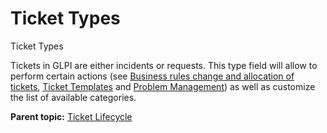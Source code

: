 Ticket Types
============

Ticket Types

Tickets in GLPI are either incidents or requests. This type field will
allow to perform certain actions (see [Business rules change and
allocation of
tickets](helpdesk_advanced_businessrules.html "Business rules change and allocation of tickets"),
[Ticket Templates](helpdesk_advanced_templates.html "Ticket Templates")
and [Problem
Management](helpdesk_advanced_problems.html "Problem Management")) as
well as customize the list of available categories.

**Parent topic:** [Ticket
Lifecycle](../glpi/helpdesk_lifecycleticket.html "Ticket Lifecycle")

